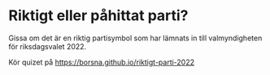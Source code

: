 # Riktigt eller påhittat parti?
Gissa om det är en riktig partisymbol som har lämnats in till valmyndigheten för riksdagsvalet 2022. 

Kör quizet på https://borsna.github.io/riktigt-parti-2022
